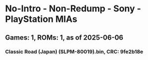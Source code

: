 # No-Intro - Non-Redump - Sony - PlayStation MIAs
## Games: 1, ROMs: 1, as of 2025-06-06

### Classic Road (Japan) (SLPM-80019).bin, CRC: 9fe2b18e
